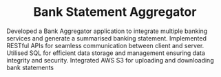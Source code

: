 <h1 align="center" id="title">Bank Statement Aggregator</h1>

<p id="description">Developed a Bank Aggregator application to integrate multiple banking services and generate a summarised banking statement. Implemented RESTful APIs for seamless communication between client and server. Utilised SQL for efficient data storage and management ensuring data integrity and security. Integrated AWS S3 for uploading and downloading bank statements</p>
